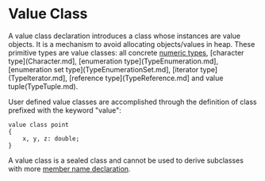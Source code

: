 # Value Class

A value class declaration introduces a class whose instances are value objects. It is a mechanism to avoid allocating objects/values in heap. These primitive types are value classes: all concrete [numeric types](TypeNumeric.md), [character type](Character.md], [enumeration type](TypeEnumeration.md], [enumeration set type](TypeEnumerationSet.md], [iterator type](TypeIterator.md], [reference type](TypeReference.md] and value tuple(TypeTuple.md).

User defined value classes are accomplished through the definition of class prefixed with the keyword "value":
```altro
value class point
{
    x, y, z: double;
}
```
A value class is a sealed class and cannot be used to derive subclasses with more [member name declaration](NameDeclaration.md).
